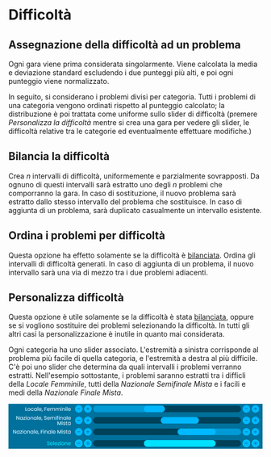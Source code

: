 # Difficoltà
## Assegnazione della difficoltà ad un problema
Ogni gara viene prima considerata singolarmente. Viene calcolata la media e deviazione standard escludendo i due punteggi più alti, e poi ogni punteggio viene normalizzato.

In seguito, si considerano i problemi divisi per categoria. Tutti i problemi di una categoria vengono ordinati rispetto al punteggio calcolato; la distribuzione è poi trattata come uniforme sullo slider di difficoltà (premere *Personalizza la difficoltà* mentre si crea una gara per vedere gli slider, le difficoltà relative tra le categorie ed eventualmente effettuare modifiche.) 

## Bilancia la difficoltà
Crea *n* intervalli di difficoltà, uniformemente e parzialmente sovrapposti. Da ognuno di questi intervalli sarà estratto uno degli *n* problemi che comporranno la gara. In caso di sostituzione, il nuovo problema sarà estratto dallo stesso intervallo del problema che sostituisce. In caso di aggiunta di un problema, sarà duplicato casualmente un intervallo esistente.

## Ordina i problemi per difficoltà
Questa opzione ha effetto solamente se la difficoltà è [bilanciata](#bilancia-la-difficoltà). Ordina gli intervalli di difficoltà generati. In caso di aggiunta di un problema, il nuovo intervallo sarà una via di mezzo tra i due problemi adiacenti.

## Personalizza difficoltà
Questa opzione è utile solamente se la difficoltà è stata [bilanciata](#bilancia-la-difficoltà), oppure se si vogliono sostituire dei problemi selezionando la difficoltà. In tutti gli altri casi la personalizzazione è inutile in quanto mai considerata.

Ogni categoria ha uno slider associato. L'estremità a sinistra corrisponde al problema più facile di quella categoria, e l'estremità a destra al più difficile. C'è poi uno slider che determina da quali intervalli i problemi verranno estratti. Nell'esempio sottostante,  i problemi saranno estratti tra i difficli della *Locale Femminile*, tutti della *Nazionale Semifinale Mista* e i facili e medi della *Nazionale Finale Mista*.
<div align="center">
	<img src="diff_ex/es1.png">
</div>